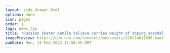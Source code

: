 ```yaml
---
layout: side_drawer.html
options: none
icon: pages
order: 1
tags: news_top
title: "Russian skater Kamila Valieva carries weight of doping scandal onto ice"
imagePreview: https://cdn.cnn.com/cnnnext/dam/assets/220214011036-kamila-valieva-training-02132022-restricted-video-synd-2.jpg
pubDate: Mon, 14 Feb 2022 12:58:55 GMT
---
```

